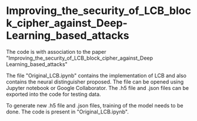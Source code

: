 # Improving_the_security_of_LCB_block_cipher_against_Deep-Learning_based_attacks
The code is with association to the paper "Improving_the_security_of_LCB_block_cipher_against_Deep Learning_based_attacks"

The file "Original_LCB.ipynb" contains the implementation of LCB and also contains the neural distinguisher proposed. 
The file can be opened using Jupyter notebook or Google Collaborator. 
The .h5 file and .json files can be exported into the code for testing data. 

To generate new .h5 file and .json files, training of the model needs to be done. The code is present in "Original_LCB.ipynb".
